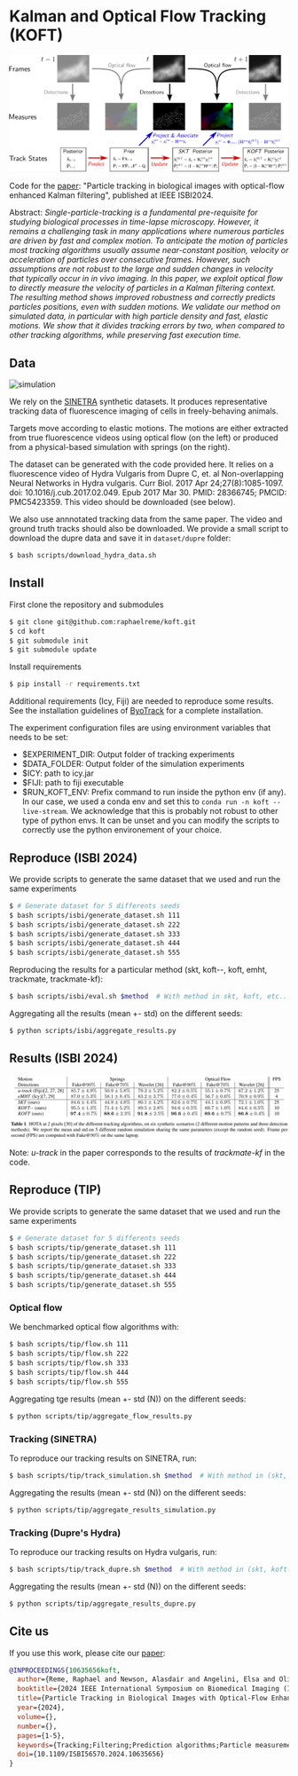 # Kalman and Optical Flow Tracking (KOFT)

![koft](images/koft.png)

Code for the [paper](https://ieeexplore.ieee.org/abstract/document/10635656): "Particle tracking in biological images with optical-flow enhanced Kalman filtering", published at IEEE ISBI2024.

Abstract:
*Single-particle-tracking is a fundamental pre-requisite for studying biological processes in time-lapse microscopy. However, it remains a challenging task in many applications where numerous particles are driven by fast and complex motion. To anticipate the  motion of particles most tracking algorithms usually assume near-constant position, velocity or acceleration of particles over consecutive frames. However, such assumptions are not robust to the large and sudden changes in velocity that typically occur in in vivo imaging. In this paper, we exploit optical flow to directly measure the velocity of particles in a Kalman filtering context. The resulting method shows improved robustness and correctly predicts particles positions, even with sudden motions. We validate our method on simulated data, in particular with high particle density and fast, elastic motions. We show that it divides tracking errors by two, when compared to other tracking algorithms, while preserving fast execution time.*

## Data

![simulation](images/simulation.gif)

We rely on the [SINETRA](https://github.com/raphaelreme/SINETRA) synthetic datasets. It produces representative tracking data of fluorescence imaging of cells in freely-behaving animals.

Targets move according to elastic motions. The motions are either extracted from true fluorescence videos using optical flow (on the left) or produced from a physical-based simulation with springs (on the right).

The dataset can be generated with the code provided here. It relies on a fluorescence video of Hydra Vulgaris from Dupre C, et. al Non-overlapping Neural Networks in Hydra vulgaris. Curr Biol. 2017 Apr 24;27(8):1085-1097. doi: 10.1016/j.cub.2017.02.049. Epub 2017 Mar 30. PMID: 28366745; PMCID: PMC5423359. This video should be downloaded (see below).

We also use annnotated tracking data from the same paper. The video and ground truth tracks should also be downloaded. We provide a small script to download the dupre data and save it in `dataset/dupre` folder:

```bash
$ bash scripts/download_hydra_data.sh
```

## Install

First clone the repository and submodules

```bash
$ git clone git@github.com:raphaelreme/koft.git
$ cd koft
$ git submodule init
$ git submodule update
```

Install requirements

```bash
$ pip install -r requirements.txt
```

Additional requirements (Icy, Fiji) are needed to reproduce some results. See the installation guidelines of [ByoTrack](https://github.com/raphaelreme/byotrack) for a complete installation.

The experiment configuration files are using environment variables that needs to be set:
- $EXPERIMENT_DIR: Output folder of tracking experiments
- $DATA_FOLDER: Output folder of the simulation experiments
- $ICY: path to icy.jar
- $FIJI: path to fiji executable
- $RUN_KOFT_ENV: Prefix command to run inside the python env (if any). In our case, we used a conda env and set this to `conda run -n koft --live-stream`. We acknowledge that this is probably not robust to other type of python envs. It can be unset and you can modify the scripts to correctly use the python environement of your choice.

## Reproduce (ISBI 2024)

We provide scripts to generate the same dataset that we used and run the same experiments

```bash
$ # Generate dataset for 5 differents seeds
$ bash scripts/isbi/generate_dataset.sh 111
$ bash scripts/isbi/generate_dataset.sh 222
$ bash scripts/isbi/generate_dataset.sh 333
$ bash scripts/isbi/generate_dataset.sh 444
$ bash scripts/isbi/generate_dataset.sh 555
```

Reproducing the results for a particular method (skt, koft--, koft, emht, trackmate, trackmate-kf):

```bash
$ bash scripts/isbi/eval.sh $method  # With method in skt, koft, etc..
```

Aggregating all the results (mean +- std) on the different seeds:

```bash
$ python scripts/isbi/aggregate_results.py
```

## Results (ISBI 2024)

![results](images/results.png)

Note: *u-track* in the paper corresponds to the results of *trackmate-kf* in the code.


## Reproduce (TIP)

We provide scripts to generate the same dataset that we used and run the same experiments

```bash
$ # Generate dataset for 5 differents seeds
$ bash scripts/tip/generate_dataset.sh 111
$ bash scripts/tip/generate_dataset.sh 222
$ bash scripts/tip/generate_dataset.sh 333
$ bash scripts/tip/generate_dataset.sh 444
$ bash scripts/tip/generate_dataset.sh 555
```

### Optical flow
We benchmarked optical flow algorithms with:
```bash
$ bash scripts/tip/flow.sh 111
$ bash scripts/tip/flow.sh 222
$ bash scripts/tip/flow.sh 333
$ bash scripts/tip/flow.sh 444
$ bash scripts/tip/flow.sh 555
```

Aggregating tge results (mean +- std (N)) on the different seeds:

```bash
$ python scripts/tip/aggregate_flow_results.py
```

### Tracking (SINETRA)
To reproduce our tracking results on SINETRA, run:
```bash
$ bash scripts/tip/track_simulation.sh $method  # With method in (skt, koft--, koft, emht, trackmate-kf)
```

Aggregating the results (mean +- std (N)) on the different seeds:

```bash
$ python scripts/tip/aggregate_results_simulation.py
```

### Tracking (Dupre's Hydra)
To reproduce our tracking results on Hydra vulgaris, run:
```bash
$ bash scripts/tip/track_dupre.sh $method  # With method in (skt, koft--, koft, emht, trackmate-kf)
```

Aggregating the results (mean +- std (N)) on the different seeds:

```bash
$ python scripts/tip/aggregate_results_dupre.py
```

## Cite us


If you use this work, please cite our [paper](https://ieeexplore.ieee.org/abstract/document/10635656):

```bibtex
@INPROCEEDINGS{10635656koft,
  author={Reme, Raphael and Newson, Alasdair and Angelini, Elsa and Olivo-Marin, Jean-Christophe and Lagache, Thibault},
  booktitle={2024 IEEE International Symposium on Biomedical Imaging (ISBI)},
  title={Particle Tracking in Biological Images with Optical-Flow Enhanced Kalman Filtering},
  year={2024},
  volume={},
  number={},
  pages={1-5},
  keywords={Tracking;Filtering;Prediction algorithms;Particle measurements;Robustness;Kalman filters;Velocity measurement;Single-Particle-Tracking;Optical Flow;Kalman Filtering},
  doi={10.1109/ISBI56570.2024.10635656}
}
```
